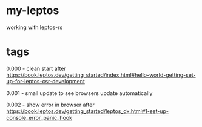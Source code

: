 # my-leptos
working with leptos-rs

# tags

0.000 - clean start after https://book.leptos.dev/getting_started/index.html#hello-world-getting-set-up-for-leptos-csr-development

0.001 - small update to see browsers update automatically

0.002 - show error in browser after https://book.leptos.dev/getting_started/leptos_dx.html#1-set-up-console_error_panic_hook
